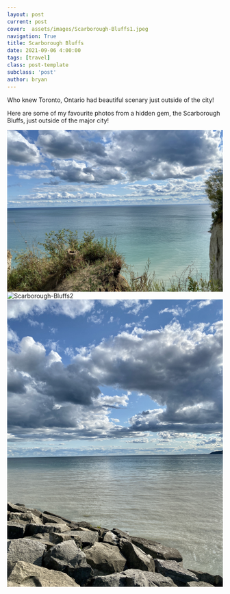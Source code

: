 ```yaml
---
layout: post
current: post
cover:  assets/images/Scarborough-Bluffs1.jpeg
navigation: True
title: Scarborough Bluffs
date: 2021-09-06 4:00:00
tags: [travel]
class: post-template
subclass: 'post'
author: bryan
---
```


Who knew Toronto, Ontario had beautiful scenary just outside of the city!

Here are some of my favourite photos from a hidden gem, the Scarborough Bluffs, just outside of the major city! 

<img max-width="100vw" align="center" src="https://github.com/bryanyu1/blog/blob/gh-pages/assets/images/Scarborough-Bluffs1.jpeg?raw=true" alt="Scarborough-Bluffs1">

<img max-width="100vw" align="center" src="https://github.com/bryanyu1/blog/blob/gh-pages/assets/images/Scarborough-Bluffs2.jpeg?raw=true" alt="Scarborough-Bluffs2">

<img max-width="100vw" align="center" src="https://github.com/bryanyu1/blog/blob/gh-pages/assets/images/Scarborough-Bluffs3.jpeg?raw=true" alt="Scarborough-Bluffs3">
